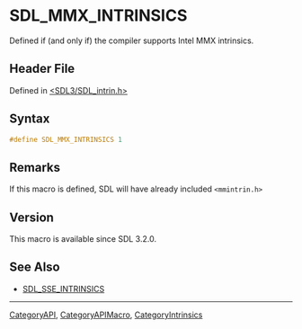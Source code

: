# SDL_MMX_INTRINSICS

Defined if (and only if) the compiler supports Intel MMX intrinsics.

## Header File

Defined in [<SDL3/SDL_intrin.h>](https://github.com/libsdl-org/SDL/blob/main/include/SDL3/SDL_intrin.h)

## Syntax

```c
#define SDL_MMX_INTRINSICS 1
```

## Remarks

If this macro is defined, SDL will have already included `<mmintrin.h>`

## Version

This macro is available since SDL 3.2.0.

## See Also

- [SDL_SSE_INTRINSICS](SDL_SSE_INTRINSICS)

----
[CategoryAPI](CategoryAPI), [CategoryAPIMacro](CategoryAPIMacro), [CategoryIntrinsics](CategoryIntrinsics)

